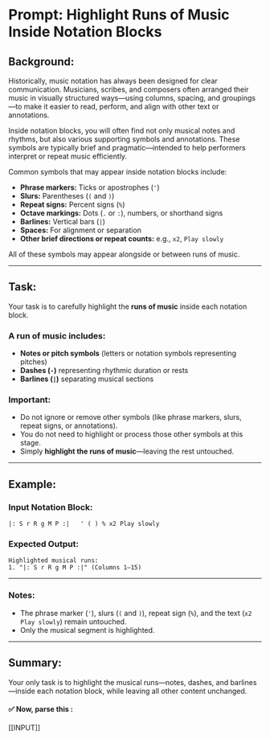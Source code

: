 
# Prompt: Highlight Runs of Music Inside Notation Blocks

## Background:
Historically, music notation has always been designed for clear communication. Musicians, scribes, and composers often arranged their music in visually structured ways—using columns, spacing, and groupings—to make it easier to read, perform, and align with other text or annotations.

Inside notation blocks, you will often find not only musical notes and rhythms, but also various supporting symbols and annotations. These symbols are typically brief and pragmatic—intended to help performers interpret or repeat music efficiently.

Common symbols that may appear inside notation blocks include:
- **Phrase markers:** Ticks or apostrophes (`'`)
- **Slurs:** Parentheses (`(` and `)`)
- **Repeat signs:** Percent signs (`%`)
- **Octave markings:** Dots (`.` or `:`), numbers, or shorthand signs
- **Barlines:** Vertical bars (`|`)
- **Spaces:** For alignment or separation
- **Other brief directions or repeat counts:** e.g., `x2`, `Play slowly`

All of these symbols may appear alongside or between runs of music.

---

## Task:
Your task is to carefully highlight the **runs of music** inside each notation block.

### A **run of music** includes:
- **Notes or pitch symbols** (letters or notation symbols representing pitches)
- **Dashes (`-`)** representing rhythmic duration or rests
- **Barlines (`|`)** separating musical sections

### Important:
- Do not ignore or remove other symbols (like phrase markers, slurs, repeat signs, or annotations).
- You do not need to highlight or process those other symbols at this stage.
- Simply **highlight the runs of music**—leaving the rest untouched.

---

## Example:

### Input Notation Block:
```
|: S r R g M P :|   ' ( ) % x2 Play slowly
```

### Expected Output:
```
Highlighted musical runs:
1. "|: S r R g M P :|" (Columns 1–15)
```

---

### Notes:
- The phrase marker (`'`), slurs (`(` and `)`), repeat sign (`%`), and the text (`x2 Play slowly`) remain untouched.
- Only the musical segment is highlighted.

---

## Summary:
Your only task is to highlight the musical runs—notes, dashes, and barlines—inside each notation block, while leaving all other content unchanged.


#### ✅ Now, parse this :

[[INPUT]]

```
```
